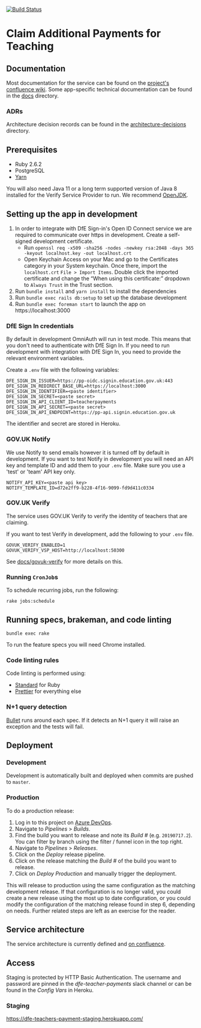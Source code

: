 [![Build Status](https://dfe-ssp.visualstudio.com/S118-Teacher-Payments-Service/_apis/build/status/DFE-Digital.dfe-teachers-payment-service?branchName=master)](https://dfe-ssp.visualstudio.com/S118-Teacher-Payments-Service/_build/latest?definitionId=197&branchName=master)

# Claim Additional Payments for Teaching

## Documentation

Most documentation for the service can be found on the
[project's confluence wiki](https://dfedigital.atlassian.net/wiki/spaces/TP).
Some app-specific technical documentation can be found in the [docs](docs)
directory.

### ADRs

Architecture decision records can be found in the
[architecture-decisions](docs/architecture-decisions) directory.

## Prerequisites

- Ruby 2.6.2
- PostgreSQL
- [Yarn](https://yarnpkg.com/en/docs/install)

You will also need Java 11 or a long term supported version of Java 8 installed
for the Verify Service Provider to run. We recommend [OpenJDK][openjdk].

## Setting up the app in development

1. In order to integrate with DfE Sign-in's Open ID Connect service we are
   required to communicate over https in development. Create a self-signed
   development certificate.
   - Run
     `openssl req -x509 -sha256 -nodes -newkey rsa:2048 -days 365 -keyout localhost.key -out localhost.crt`
   - Open Keychain Access on your Mac and go to the Certificates category in
     your System keychain. Once there, import the `localhost.crt`
     `File > Import Items`. Double click the imported certificate and change the
     “When using this certificate:” dropdown to `Always Trust` in the Trust
     section.
2. Run `bundle install` and `yarn install` to install the dependencies
3. Run `bundle exec rails db:setup` to set up the database development
4. Run `bundle exec foreman start` to launch the app on https://localhost:3000

### DfE Sign In credentials

By default in development OmniAuth will run in test mode. This means that you
don't need to authenticate with DfE Sign In. If you need to run development with
integration with DfE Sign In, you need to provide the relevant environment
variables.

Create a `.env` file with the following variables:

```
DFE_SIGN_IN_ISSUER=https://pp-oidc.signin.education.gov.uk:443
DFE_SIGN_IN_REDIRECT_BASE_URL=https://localhost:3000
DFE_SIGN_IN_IDENTIFIER=<paste identifier>
DFE_SIGN_IN_SECRET=<paste secret>
DFE_SIGN_IN_API_CLIENT_ID=teacherpayments
DFE_SIGN_IN_API_SECRET=<paste secret>
DFE_SIGN_IN_API_ENDPOINT=https://pp-api.signin.education.gov.uk
```

The identifier and secret are stored in Heroku.

### GOV.UK Notify

We use Notify to send emails however it is turned off by default in development.
If you want to test Notify in development you will need an API key and template
ID and add them to your `.env` file. Make sure you use a 'test' or 'team' API
key only.

```
NOTIFY_API_KEY=<paste api key>
NOTIFY_TEMPLATE_ID=d72e2ff9-b228-4f16-9099-fd9d411c0334
```

### GOV.UK Verify

The service uses GOV.UK Verify to verify the identity of teachers that are
claiming.

If you want to test Verify in development, add the following to your `.env`
file.

```
GOVUK_VERIFY_ENABLED=1
GOVUK_VERIFY_VSP_HOST=http://localhost:50300
```

See [docs/govuk-verify](/docs/govuk-verify.md) for more details on this.

### Running `CronJob`s

To schedule recurring jobs, run the following:

```
rake jobs:schedule
```

## Running specs, brakeman, and code linting

```
bundle exec rake
```

To run the feature specs you will need Chrome installed.

### Code linting rules

Code linting is performed using:

- [Standard](https://github.com/testdouble/standard) for Ruby
- [Prettier](https://prettier.io/) for everything else

### N+1 query detection

[Bullet](https://github.com/flyerhzm/bullet) runs around each spec. If it
detects an N+1 query it will raise an exception and the tests will fail.

## Deployment

### Development

Development is automatically built and deployed when commits are pushed to
`master`.

### Production

To do a production release:

1. Log in to this project on [Azure DevOps](azure-devops).
2. Navigate to _Pipelines_ > _Builds_.
3. Find the build you want to release and note its _Build #_ (e.g.
   `20190717.2`). You can filter by branch using the filter / funnel icon in the
   top right.
4. Navigate to _Pipelines_ > _Releases_.
5. Click on the _Deploy_ release pipeline.
6. Click on the release matching the _Build #_ of the build you want to release.
7. Click on _Deploy Production_ and manually trigger the deployment.

This will release to production using the same configuration as the matching
development release. If that configuration is no longer valid, you could create
a new release using the most up to date configuration, or you could modify the
configuration of the matching release found in step 6, depending on needs.
Further related steps are left as an exercise for the reader.

## Service architecture

The service architecture is currently defined and
[on confluence](https://dfedigital.atlassian.net/wiki/spaces/TP/pages/1049559041/Service+Architecture).

## Access

Staging is protected by HTTP Basic Authentication. The username and password are
pinned in the _dfe-teacher-payments_ slack channel or can be found in the
_Config Vars_ in Heroku.

### Staging

https://dfe-teachers-payment-staging.herokuapp.com/

[azure-devops]: https://dev.azure.com/dfe-ssp/S118-Teacher-Payments-Service
[openjdk]: https://adoptopenjdk.net/

